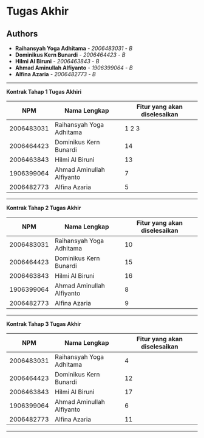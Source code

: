 # Tugas Akhir
## Authors
* **Raihansyah Yoga Adhitama** - *2006483031* - *B*
* **Dominikus Kern Bunardi** - *2006464423* - *B*
* **Hilmi Al Biruni** - *2006463843* - *B*
* **Ahmad Aminullah Alfiyanto** - *1906399064* - *B*
* **Alfina Azaria** - *2006482773* - *B*

---
**Kontrak Tahap 1 Tugas Akhiri**

| NPM | Nama Lengkap | Fitur yang akan diselesaikan  |
| ----------| --- | ---------- | 
| 2006483031 | Raihansyah Yoga Adhitama | 1 2 3 |
| 2006464423 | Dominikus Kern Bunardi  | 14 |
| 2006463843| Hilmi Al Biruni | 13 |
| 1906399064 | Ahmad Aminullah Alfiyanto | 7 |
| 2006482773 | Alfina Azaria | 5 |

---
**Kontrak Tahap 2 Tugas Akhir**

| NPM | Nama Lengkap | Fitur yang akan diselesaikan  |
| ----------| --- | ---------- | 
| 2006483031 | Raihansyah Yoga Adhitama | 10 |
| 2006464423 | Dominikus Kern Bunardi  | 15 |
| 2006463843| Hilmi Al Biruni | 16 |
| 1906399064 | Ahmad Aminullah Alfiyanto | 8 |
| 2006482773 | Alfina Azaria | 9 |

---
**Kontrak Tahap 3 Tugas Akhir**

| NPM | Nama Lengkap | Fitur yang akan diselesaikan  |
| ----------| --- | ---------- | 
| 2006483031 | Raihansyah Yoga Adhitama | 4 |
| 2006464423 | Dominikus Kern Bunardi  | 12 |
| 2006463843| Hilmi Al Biruni | 17 |
| 1906399064 | Ahmad Aminullah Alfiyanto | 6 |
| 2006482773 | Alfina Azaria | 11 |
---
